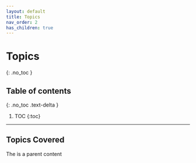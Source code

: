 ```yaml
---
layout: default
title: Topics
nav_order: 2
has_children: true
---
```


# Topics
{: .no_toc }

## Table of contents
{: .no_toc .text-delta }

1. TOC
{:toc}

---

## Topics Covered

The is a parent content
